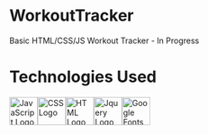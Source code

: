 # WorkoutTracker
Basic HTML/CSS/JS Workout Tracker - In Progress

# Technologies Used
<img src="https://seeklogo.com/images/J/javascript-logo-8892AEFCAC-seeklogo.com.png" alt="JavaScript Logo" width="50" height="50"/><img src="https://static.cdnlogo.com/logos/c/18/css.svg" alt="CSS Logo" width="50" height="50"/><img src="https://i.imgur.com/9yVdHW2_d.webp?maxwidth=1520&fidelity=grand" alt="HTML Logo" width="50" height="50"/><img src="https://logodix.com/logo/941103.png" alt="Jquery Logo" width="50" height="50"/><img src="https://seeklogo.com/images/G/google-fonts-logo-185D843C0C-seeklogo.com.png" alt="Google Fonts Logo" width="50" height="50"/>
